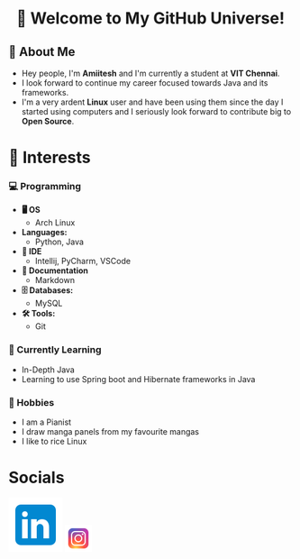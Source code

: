 <div align="center"> 
  
# 🌌 Welcome to My GitHub Universe! 
</div>

## 🚀 About Me
- Hey people, I'm **Amiitesh** and I'm currently a student at **VIT Chennai**.
- I look forward to continue my career focused towards Java and its frameworks.
- I'm a very ardent **Linux** user and have been using them since the day I started using computers and I seriously look forward to contribute big to **Open Source**.

# 🌟 Interests

### 💻 Programming
- **🖥️ OS**
  - Arch Linux
- **Languages:** 
  - Python, Java
- **📜 IDE**
  - Intellij, PyCharm, VSCode
- **📄 Documentation**
  - Markdown
- **🗄️ Databases:** 
  - MySQL
- **🛠️ Tools:** 
  - Git
 ### 🌱 Currently Learning
 - In-Depth Java
 - Learning to use Spring boot and Hibernate frameworks in Java
 ### 🎨 Hobbies
 - I am a Pianist
 - I draw manga panels from my favourite mangas
 - I like to rice Linux


# Socials
[![LinkedIn](linkedin.svg)](https://www.linkedin.com/in/amiitesh-pradeep-kumar-582bb831a/)
[![Instagram](instagram.png)](https://www.instagram.com/tspamiitesh/)
